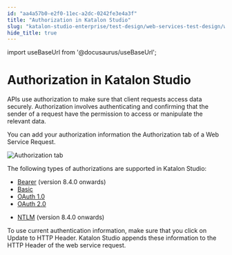 ```yaml
---
id: "aa4a57b0-e2f0-11ec-a2dc-0242fe3e4a3f"
title: "Authorization in Katalon Studio"
slug: "katalon-studio-enterprise/test-design/web-services-test-design/working-with-apiweb-services-project/authorization-in-katalon-studio"
hide_title: true
---
```

import useBaseUrl from '@docusaurus/useBaseUrl';


# <a id="id" class="anchor_top_offset"/><a id="ariaid-title1" class="anchor_top_offset"/>Authorization in Katalon Studio

<p xmlns="http://www.w3.org/1999/xhtml" className="p">APIs use authorization to make sure that client requests access data securely. Authorization involves authenticating and confirming that the sender of a request have the permission to access or manipulate the relevant data.</p> 
<p xmlns="http://www.w3.org/1999/xhtml" className="p">You can add your authorization information the <span className="ph uicontrol">Authorization</span> tab of a <span className="ph uicontrol">Web Service Request</span>.</p> 
<p xmlns="http://www.w3.org/1999/xhtml" className="p"><img className="image" src={useBaseUrl("/9d918150-0263-11ed-a2dc-0242fe3e4a3f.png")} alt="Authorization tab" /></p> 
<p xmlns="http://www.w3.org/1999/xhtml" className="p">The following types of authorizations are supported in Katalon Studio:</p> 
<ul xmlns="http://www.w3.org/1999/xhtml" className="ul"><li className="li"><a className="xref" href="/docs/legacy/katalon-studio-enterprise/test-design/web-services-test-design/working-with-apiweb-services-project/bearer-authentication#task-6669">Bearer</a> (version 8.4.0 onwards)</li><li className="li"><a className="xref" href="/docs/legacy/katalon-studio-enterprise/test-design/web-services-test-design/working-with-apiweb-services-project/basic-authentication">Basic</a></li><li className="li"><a className="xref" href="/docs/legacy/katalon-studio-enterprise/test-design/web-services-test-design/working-with-apiweb-services-project/authorization-oauth-1.0">OAuth 1.0</a></li><li className="li"><a className="xref" href="/docs/legacy/katalon-studio-enterprise/test-design/web-services-test-design/working-with-apiweb-services-project/authorization-oauth-2.0">OAuth 2.0</a></li><li className="li"><p className="p"><a className="xref" href="/docs/legacy/katalon-studio-enterprise/test-design/web-services-test-design/working-with-apiweb-services-project/ntlm-authentication">NTLM</a> (version 8.4.0 onwards)</p></li></ul> 
<p xmlns="http://www.w3.org/1999/xhtml" className="p">To use current authentication information, make sure that you click on <span className="ph uicontrol">Update to HTTP Header</span>. Katalon Studio appends these information to the <span className="ph uicontrol">HTTP Header</span> of the web service request.</p> 
